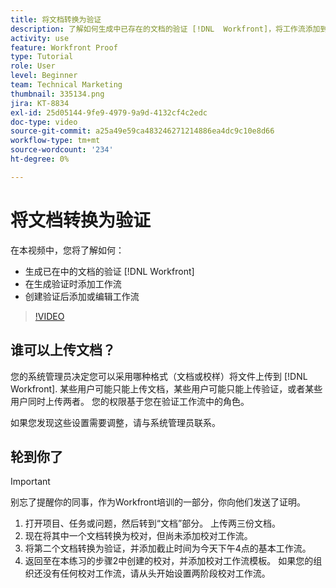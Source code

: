 ```yaml
---
title: 将文档转换为验证
description: 了解如何生成中已存在的文档的验证 [!DNL  Workfront]，将工作流添加到验证，并在创建验证后添加或编辑工作流。
activity: use
feature: Workfront Proof
type: Tutorial
role: User
level: Beginner
team: Technical Marketing
thumbnail: 335134.png
jira: KT-8834
exl-id: 25d05144-9fe9-4979-9a9d-4132cf4c2edc
doc-type: video
source-git-commit: a25a49e59ca483246271214886ea4dc9c10e8d66
workflow-type: tm+mt
source-wordcount: '234'
ht-degree: 0%

---
```


# 将文档转换为验证

在本视频中，您将了解如何：

* 生成已在中的文档的验证 [!DNL Workfront]
* 在生成验证时添加工作流
* 创建验证后添加或编辑工作流

>[!VIDEO](https://video.tv.adobe.com/v/335134/?quality=12&learn=on)


## 谁可以上传文档？

您的系统管理员决定您可以采用哪种格式（文档或校样）将文件上传到 [!DNL Workfront]. 某些用户可能只能上传文档，某些用户可能只能上传验证，或者某些用户同时上传两者。 您的权限基于您在验证工作流中的角色。

如果您发现这些设置需要调整，请与系统管理员联系。

## 轮到你了

>[!IMPORTANT]
>
>别忘了提醒你的同事，作为Workfront培训的一部分，你向他们发送了证明。

1. 打开项目、任务或问题，然后转到“文档”部分。 上传两三份文档。
1. 现在将其中一个文档转换为校对，但尚未添加校对工作流。
1. 将第二个文档转换为验证，并添加截止时间为今天下午4点的基本工作流。
1. 返回至在本练习的步骤2中创建的校对，并添加校对工作流模板。 如果您的组织还没有任何校对工作流，请从头开始设置两阶段校对工作流。


<!--
###Learn more
* Generate a proof for a document
-->
